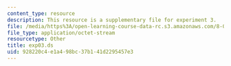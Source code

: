 ```yaml
---
content_type: resource
description: This resource is a supplementary file for experiment 3.
file: /media/https%3A/open-learning-course-data-rc.s3.amazonaws.com/8-02t-electricity-and-magnetism-spring-2005/928220c4e1a498bc37b141d2295457e3_exp03.ds
file_type: application/octet-stream
resourcetype: Other
title: exp03.ds
uid: 928220c4-e1a4-98bc-37b1-41d2295457e3
---
```

